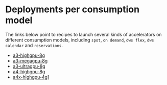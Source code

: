 # Deployments per consumption model
The links below point to recipes to launch several kinds of accelerators on different consumption models, including `spot`, `on demand`, `dws flex`, `dws calendar` and `reservations`.

* [a3-highgpu-8g](./gke-a3-highgpu/README.md)
* [a3-megagpu-8g](./gke-a3-megagpu/README.md)
* [a3-ultragpu-8g](./gke-a3-ultragpu/README.md)
* [a4-highgpu-8g](./gke-a4-highgpu/README.md)
* [a4x-highgpu-4g](./gke-a4x-highgpu/README.md)]